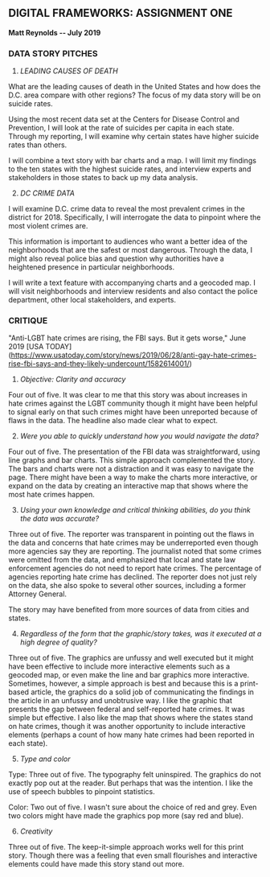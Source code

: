 <h2>DIGITAL FRAMEWORKS: ASSIGNMENT ONE</h2>
<b>Matt Reynolds -- July 2019</b>

<h3>DATA STORY PITCHES</h3>

1. *LEADING CAUSES OF DEATH* 

What are the leading causes of death in the United States and how does the D.C. area compare with other regions? The focus of my data story will be on suicide rates. 

Using the most recent data set at the Centers for Disease Control and Prevention, I will look at the rate of suicides per capita in each state. Through my reporting, I will examine why certain states have higher suicide rates than others. 

I will combine a text story with bar charts and a map. I will limit my findings to the ten states with the highest suicide rates, and interview experts and stakeholders in those states to back up my data analysis. 

2. *DC CRIME DATA* 

I will examine D.C. crime data to reveal the most prevalent crimes in the district for 2018. Specifically, I will interrogate the data to pinpoint where the most violent crimes are. 

This information is important to audiences who want a better idea of the neighborhoods that are the safest or most dangerous. Through the data, I might also reveal police bias and question why authorities have a  heightened presence in particular neighborhoods.

I will write a text feature with accompanying charts and a geocoded map. I will visit  neighborhoods and interview residents and also contact the police department, other local stakeholders, and experts. 

<h3>CRITIQUE</h3> 

"Anti-LGBT hate crimes are rising, the FBI says. But it gets worse," June 2019 [USA TODAY] (https://www.usatoday.com/story/news/2019/06/28/anti-gay-hate-crimes-rise-fbi-says-and-they-likely-undercount/1582614001/)

1. *Objective: Clarity and accuracy*

Four out of five.  It was clear to me that this story was about increases in hate crimes against the LGBT community though it might have been helpful to signal early on that such crimes might have been unreported because of flaws in the data. The headline also made clear what to expect.

2. *Were you able to quickly understand how you would navigate the data?*

Four out of five. The presentation of the FBI data was straightforward, using line graphs and bar charts. This simple approach complemented the story. The bars and charts were not a distraction and it was easy to navigate the page. There might have been a way to make the charts more interactive, or expand on the data by creating an interactive map that shows where the most hate crimes happen.

3. *Using your own knowledge and critical thinking abilities, do you think the data was accurate?*

Three out of five. The reporter was transparent in pointing out the flaws in the data and concerns that hate crimes may be underreported even though more agencies say they are reporting. The journalist noted that some crimes were omitted from the data, and emphasized that local and state law enforcement agencies do not need to report hate crimes. The percentage of agencies reporting hate crime has declined. The reporter does not just rely on the data, she also spoke to several other sources, including a former Attorney General.

The story may have benefited from more sources of data from cities and states. 

4. *Regardless of the form that the graphic/story takes, was it executed at a high degree of quality?* 

Three out of five. The graphics are unfussy and well executed but it might have been effective to include more interactive elements such as a geocoded map, or even make the line and bar graphics more interactive. Sometimes, however, a simple approach is best and because this is a print-based article, the graphics do a solid job of communicating the findings in the article in an unfussy and unobtrusive way. I like the graphic that presents the gap between federal and self-reported hate crimes. It was simple but effective. I also like the map that shows where the states stand on hate crimes, though it was another opportunity to include interactive elements (perhaps a count of how many hate crimes had been reported in each state).

5. *Type and color*

Type: Three out of five. The typography felt uninspired. The graphics do not exactly pop out at the reader. But perhaps that was the intention. I like the use of speech bubbles to pinpoint statistics. 

Color: Two out of five. I wasn't sure about the choice of red and grey. Even two colors might have made the graphics pop more (say red and blue).

6. *Creativity*

Three out of five. The keep-it-simple approach works well for this print story. Though there was a feeling that even small flourishes and interactive elements could have made this story stand out more.
